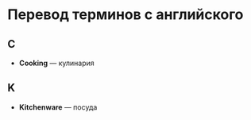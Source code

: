 # Перевод терминов с английского

## C

- **Cooking** — кулинария

## K

- **Kitchenware** — посуда
